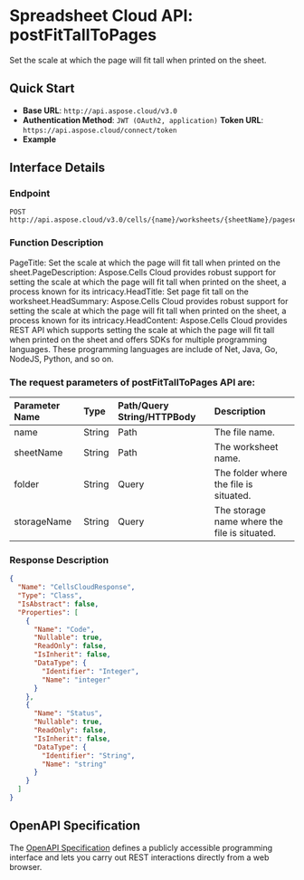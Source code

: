 # **Spreadsheet Cloud API: postFitTallToPages**

Set the scale at which the page will fit tall when printed on the sheet. 


## **Quick Start**

- **Base URL**: `http://api.aspose.cloud/v3.0`
- **Authentication Method**: `JWT (OAuth2, application)`  **Token URL**: `https://api.aspose.cloud/connect/token`
- **Example** 

## **Interface Details**

### **Endpoint** 

```
POST http://api.aspose.cloud/v3.0/cells/{name}/worksheets/{sheetName}/pagesetup/fittalltopages
```
### **Function Description**
PageTitle: Set the scale at which the page will fit tall when printed on the sheet.PageDescription: Aspose.Cells Cloud provides robust support for setting the scale at which the page will fit tall when printed on the sheet, a process known for its intricacy.HeadTitle: Set page fit tall on the worksheet.HeadSummary: Aspose.Cells Cloud provides robust support for setting the scale at which the page will fit tall when printed on the sheet, a process known for its intricacy.HeadContent: Aspose.Cells Cloud provides REST API which supports setting the scale at which the page will fit tall when printed on the sheet and offers SDKs for multiple programming languages. These programming languages are include of Net, Java, Go, NodeJS, Python, and so on.

### The request parameters of **postFitTallToPages** API are: 

| Parameter Name | Type | Path/Query String/HTTPBody | Description | 
| :- | :- | :- |:- | 
|name|String|Path|The file name.|
|sheetName|String|Path|The worksheet name.|
|folder|String|Query|The folder where the file is situated.|
|storageName|String|Query|The storage name where the file is situated.|

### **Response Description**
```json
{
  "Name": "CellsCloudResponse",
  "Type": "Class",
  "IsAbstract": false,
  "Properties": [
    {
      "Name": "Code",
      "Nullable": true,
      "ReadOnly": false,
      "IsInherit": false,
      "DataType": {
        "Identifier": "Integer",
        "Name": "integer"
      }
    },
    {
      "Name": "Status",
      "Nullable": true,
      "ReadOnly": false,
      "IsInherit": false,
      "DataType": {
        "Identifier": "String",
        "Name": "string"
      }
    }
  ]
}
```


## OpenAPI Specification

The [OpenAPI Specification](https://reference.aspose.cloud/cells/#/PageSetupController/PostFitTallToPages) defines a publicly accessible programming interface and lets you carry out REST interactions directly from a web browser.
